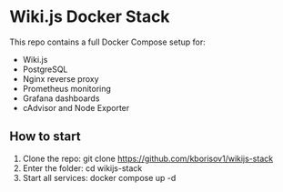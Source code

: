 # Wiki.js Docker Stack

This repo contains a full Docker Compose setup for:

- Wiki.js
- PostgreSQL
- Nginx reverse proxy
- Prometheus monitoring
- Grafana dashboards
- cAdvisor and Node Exporter

## How to start

1. Clone the repo:
   git clone https://github.com/kborisov1/wikijs-stack
2. Enter the folder:
   cd wikijs-stack
3. Start all services:
   docker compose up -d
